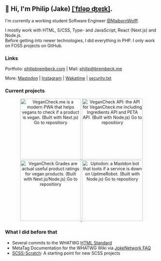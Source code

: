 ## 👋   Hi, I'm Philip (Jake) [[ˈfɪləp ʤeɪk]](https://philipbrembeck.com). 

I'm currently a working student Software Engineer [@MaibornWolff](https://github.com/maibornwolff). 

I mostly work with HTML, S/CSS, Type- and JavaScript, React (Next.js) and Node.js.<br />
Before getting into newer technologies, I did everything in PHP. I only work on FOSS projects on GitHub.

### Links

Portfolio: [philipbrembeck.com](https://philipbrembeck.com) | Mail: <philip@brembeck.me>

More: [Mastodon](https://fosstodon.org/@philipbrembeck) | [Instagram](https://instagram.com/jakesbier) | [Wakatime](https://wakatime.com/@philipbrembeck) | [security.txt](https://cldsi.de/.well-known/security.txt)

### Current projects
<div align="center">
<a href="https://github.com/frontendnetwork/vegancheck.me">
  <picture>
      <source srcset="https://user-images.githubusercontent.com/4144601/221286525-c0248ec0-0190-404f-85f1-00f4d8a3082a.svg" media="(prefers-color-scheme: dark)">
      <img src="https://user-images.githubusercontent.com/4144601/221286529-4a75d8dd-4921-4503-84b2-ce99b0c54557.svg" width="200" alt="VeganCheck.me is a modern PWA that helps vegans to check if a product is vegan. (Built with Next.js) Go to repositiory">
  </picture>
</a>

<a href="https://github.com/frontendnetwork/VeganCheck.me-API">
  <picture>
      <source srcset="https://user-images.githubusercontent.com/4144601/221285716-8a02c714-b420-40d3-8d61-c2bd492b7762.svg" media="(prefers-color-scheme: dark)">
      <img src="https://github.com/philipbrembeck/philipbrembeck/assets/4144601/e85be047-a852-4fce-b03b-5f68b161dc7b" width="200" alt="VeganCheck API: the API for VeganCheck.me including Ingredients API and PETA API. (Built with Node.js) Go to repositiory">
  </picture>
</a>

<a href="https://github.com/frontendnetwork/VeganCheck-Grades">
  <picture>
      <source srcset="https://user-images.githubusercontent.com/4144601/221302091-c996c8c7-88f3-48ec-826d-c6342f9c8ab6.svg" media="(prefers-color-scheme: dark)">
      <img src="https://user-images.githubusercontent.com/4144601/221302094-4c92b5e8-b1cb-4780-9996-8c1ca93ba42e.svg" width="200" alt="VeganCheck Grades are actual useful product ratings for vegan products. (Built with Next.js/Node.js) Go to repositiory">
  </picture>
</a>

<a href="https://github.com/frontendnetwork/uptodon">
  <picture>
      <source srcset="https://user-images.githubusercontent.com/4144601/221288330-61d5cc0d-de32-4d04-89d7-7debbc497f9e.svg" media="(prefers-color-scheme: dark)">
      <img src="https://user-images.githubusercontent.com/4144601/221288338-d16e68e5-5a91-4e01-a953-f5d764bf4c30.svg" width="200" alt="Uptodon: a Mastdon bot that toots if a service is down on UptimeRobot. (Built with Node.js) Go to repositiory">
  </picture>
</a>
</div>

### What I did before that
* Several commits to the WHATWG [HTML Standard](https://github.com/whatwg/html)
* MetaTag Documentation for the WHATWG Wiki via [JokeNetwork FAQ](https://github.com/frontendnetwork/faq)
* [SCSS-Scratch](https://github.com/frontendnetwork/SCSS-Scratch): A starting point for new SCSS projects

